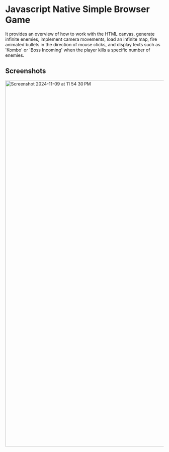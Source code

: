 
# Javascript Native Simple Browser Game

It provides an overview of how to work with the HTML canvas, generate infinite enemies, implement camera movements, load an infinite map, fire animated bullets in the direction of mouse clicks, and display texts such as 'Kombo' or 'Boss Incoming' when the player kills a specific number of enemies.

## Screenshots

<img width="1165" alt="Screenshot 2024-11-09 at 11 54 30 PM" src="https://github.com/user-attachments/assets/4d2c0aad-7a86-47ac-ba0f-d8ada328ff53">
